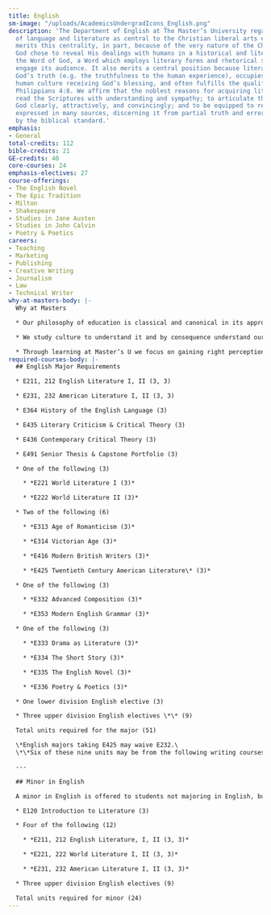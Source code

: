 ```yaml
---
title: English
sm-image: "/uploads/AcademicsUndergradIcons_English.png"
description: 'The Department of English at The Master’s University regards the study
  of language and literature as central to the Christian liberal arts education. It
  merits this centrality, in part, because of the very nature of the Christian faith:
  God chose to reveal His dealings with humans in a historical and literary way –
  the Word of God, a Word which employs literary forms and rhetorical strategies to
  engage its audience. It also merits a central position because literature contains
  God’s truth (e.g. the truthfulness to the human experience), occupies a place in
  human culture receiving God’s blessing, and often fulfills the qualifications of
  Philippians 4:8. We affirm that the noblest reasons for acquiring literacy are to
  read the Scriptures with understanding and sympathy; to articulate the truth of
  God clearly, attractively, and convincingly; and to be equipped to recognize truth
  expressed in many sources, discerning it from partial truth and error, testing all
  by the biblical standard.'
emphasis:
- General
total-credits: 112
bible-credits: 21
GE-credits: 40
core-courses: 24
emphasis-electives: 27
course-offerings:
- The English Novel
- The Epic Tradition
- Milton
- Shakespeare
- Studies in Jane Austen
- Studies in John Calvin
- Poetry & Poetics
careers:
- Teaching
- Marketing
- Publishing
- Creative Writing
- Journalism
- Law
- Technical Writer
why-at-masters-body: |-
  Why at Masters

  * Our philosophy of education is classical and canonical in its approach.

  * We study culture to understand it and by consequence understand ourselves.

  * Through learning at Master’s U we focus on gaining right perceptions, sound judgment, critical thinking skills, all the while walking in obedience to our Savior.
required-courses-body: |-
  ## English Major Requirements

  * E211, 212 English Literature I, II (3, 3)

  * E231, 232 American Literature I, II (3, 3)

  * E364 History of the English Language (3)

  * E435 Literary Criticism & Critical Theory (3)

  * E436 Contemporary Critical Theory (3)

  * E491 Senior Thesis & Capstone Portfolio (3)

  * One of the following (3)

    * *E221 World Literature I (3)*

    * *E222 World Literature II (3)*

  * Two of the following (6)

    * *E313 Age of Romanticism (3)*

    * *E314 Victorian Age (3)*

    * *E416 Modern British Writers (3)*

    * *E425 Twentieth Century American Literature\* (3)*

  * One of the following (3)

    * *E332 Advanced Composition (3)*

    * *E353 Modern English Grammar (3)*

  * One of the following (3)

    * *E333 Drama as Literature (3)*

    * *E334 The Short Story (3)*

    * *E335 The English Novel (3)*

    * *E336 Poetry & Poetics (3)*

  * One lower division English elective (3)

  * Three upper division English electives \*\* (9)

  Total units required for the major (51)

  \*English majors taking E425 may waive E232.\
  \*\*Six of these nine units may be from the following writing courses offered in the Department of Communication: C344, C351, C362, C441, or C471.

  ---

  ## Minor in English

  A minor in English is offered to students not majoring in English, but who wish to pursue their interest in the English language and in imaginative literature. For a minor in English, the following courses are required:

  * E120 Introduction to Literature (3)

  * Four of the following (12)

    * *E211, 212 English Literature, I, II (3, 3)*

    * *E221, 222 World Literature I, II (3, 3)*

    * *E231, 232 American Literature I, II (3, 3)*

  * Three upper division English electives (9)

  Total units required for minor (24)
---
```


